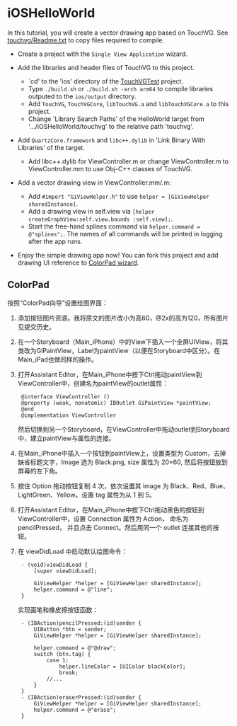 # iOSHelloWorld

In this tutorial, you will create a vector drawing app based on TouchVG. See [touchvg/Readme.txt](touchvg/Readme.txt) to copy files required to compile.

- Create a project with the `Single View Application` wizard.

- Add the libraries and header files of TouchVG to this project.

   - `cd' to the 'ios' directory of the [TouchVGTest](https://github.com/touchvg/TouchVGTest) project.
   - Type `./build.sh` or `./build.sh -arch arm64` to compile libraries outputed to the `ios/output` directory.
   - Add `TouchVG`, `TouchVGCore`, `libTouchVG.a` and `libTouchVGCore.a` to this project.
   - Change 'Library Search Paths' of the HelloWorld target from '.../iOSHelloWorld/touchvg' to the relative path 'touchvg'.

- Add `QuartzCore.framework` and `libc++.dylib` in 'Link Binary With Libraries' of the target.

   - Add libc++.dylib for ViewController.m or change ViewController.m to ViewController.mm to use Obj-C++ classes of TouchVG.

- Add a vector drawing view in ViewController.mm/.m:

   - Add `#import "GiViewHelper.h"` to use `helper = [GiViewHelper sharedInstance]`.
   - Add a drawing view in self.view via `[helper createGraphView:self.view.bounds :self.view];`.
   - Start the free-hand splines command via `helper.command = @"splines";`. The names of all commands will be printed in logging after the app runs.

- Enjoy the simple drawing app now! You can fork this project and add drawing UI  reference to [ColorPad wizard](http://www.raywenderlich.com/18840/how-to-make-a-simple-drawing-app-with-uikit).

## ColorPad

按照“ColorPad向导”设置绘图界面：

1. 添加按钮图片资源。我将原文的图片改小为高60，@2x的高为120，所有图片见提交历史。

2. 在一个Storyboard（Main_iPhone）中的View下插入一个全屏UIView，将其类改为GiPaintView，Label为paintView（以便在Storyboard中区分）。在Main_iPad也做同样的操作。

3. 打开Assistant Editor，在Main_iPhone中按下Ctrl拖动paintView到ViewController中，创建名为paintView的outlet属性：  

		@interface ViewController ()
		@property (weak, nonatomic) IBOutlet GiPaintView *paintView;
		@end
		@implementation ViewController

   然后切换到另一个Storyboard，在ViewController中拖动outlet到Storyboard中，建立paintView与属性的连接。

4. 在Main_iPhone中插入一个按钮到paintView上，设置类型为 Custom，去掉缺省标题文字，Image 选为 Black.png, size 属性为 20×60, 然后将按钮放到屏幕的左下角。

5. 按住 Option 拖动按钮复制 4 次，依次设置其 image 为 Black、Red、Blue、LightGreen、Yellow。设置 tag 属性为从 1 到 5。

6. 打开Assistant Editor，在Main_iPhone中按下Ctrl拖动黑色的按钮到ViewController中，设置 Connection 属性为 Action， 命名为 pencilPressed， 并且点击 Connect。然后用同一个 outlet 连接其他的按钮。

7. 在 viewDidLoad 中启动默认绘图命令：

		- (void)viewDidLoad {
    		[super viewDidLoad];
    
    		GiViewHelper *helper = [GiViewHelper sharedInstance];
    		helper.command = @"line";
		}

   实现画笔和橡皮擦按钮函数：

		- (IBAction)pencilPressed:(id)sender {
		    UIButton *btn = sender;
		    GiViewHelper *helper = [GiViewHelper sharedInstance];
		    
		    helper.command = @"@draw";
		    switch (btn.tag) {
		        case 1:
		            helper.lineColor = [UIColor blackColor];
		            break;
		        //...
		    }
		}
		- (IBAction)eraserPressed:(id)sender {
    		GiViewHelper *helper = [GiViewHelper sharedInstance];
    		helper.command = @"erase";
		}
